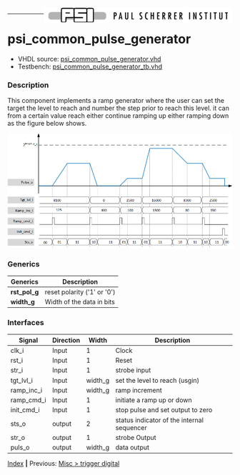 <img align="right" src="../psi_logo.png">

***
# psi_common_pulse_generator

- VHDL source: [psi_common_pulse_generator.vhd](../../hdl/psi_common_pulse_generator.vhd)
- Testbench:  [psi_common_pulse_generator_tb.vhd](../../testbench/psi_common_pulse_generator/psi_common_pulse_generator_tb.vhd)

### Description
This component implements a ramp generator where the user can set the target the level to reach and number the step prior to reach this level. it can from a certain value reach either continue ramping up either ramping down as the figure below shows.

<p align="center"><img src="ch11_12_fig50.png"></p>

### Generics


Generics        | Description
----------------|-------------------------------------------------
**rst\_pol\_g** |reset polarity ('1' or '0')
**width\_g** 		|Width of the data in bits


### Interfaces

Signal  |Direction  |Width   |Description
--------|-----------|--------|---------------------------------
clk_i  			|Input      |1       |Clock
rst_i  			|Input      |1       |Reset
str_i  	    |Input      |1  		 |strobe input
tgt_lvl_i   |Input      | width_g| set the level to reach (usgin)
ramp_inc_i 	|Input 			| width_g| ramp increment
ramp_cmd_i 	|Input 	  	|1 			 | initiate a ramp up or down
init_cmd_i  |Input 		  |1 			 | stop pulse and set output to zero
sts_o  			| output    | 2   	 | status indicator of the internal sequencer   
str_o  			| output    | 1   	 |  strobe Output
puls_o  		| output    | width_g   |  data output

[Index](../psi_common_index.md) **|** Previous: [Misc > trigger digital](../ch11_misc/ch11_10_trigger_digital.md)
